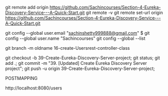 git remote add origin https://github.com/Sachincourses/Section-4-Eureka-Discovery-Service---A-Quick-Start.git
git remote -v
git remote set-url origin https://github.com/Sachincourses/Section-4-Eureka-Discovery-Service---A-Quick-Start.git

git config --global user.email "sachinshetty999888@gmail.com"
$ git config --global user.name "Sachincourses"
git config --global --list

git branch -m oldname 16-create-Usersrest-controller-class

git checkout -b 39-Create-Eureka-Discovery-Server-project;
git status;
git add .;
git commit -m "39. [Updated] Create Eureka Discovery Server project";
git push -u origin 39-Create-Eureka-Discovery-Server-project;



POSTMAPPING

http://localhost:8080/users





